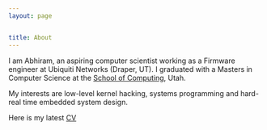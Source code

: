 ```yaml
---
layout: page


title: About
---
```


I am Abhiram, an aspiring computer scientist working as a Firmware engineer at Ubiquiti Networks (Draper, UT). 
I graduated with a Masters in Computer Science at the [School of Computing](https://www.cs.utah.edu), Utah.
 
My interests are low-level kernel hacking, systems programming and hard-real time embedded system design.

Here is my latest [CV](http://abhirambal.github.io/Abhiram_B.pdf)
